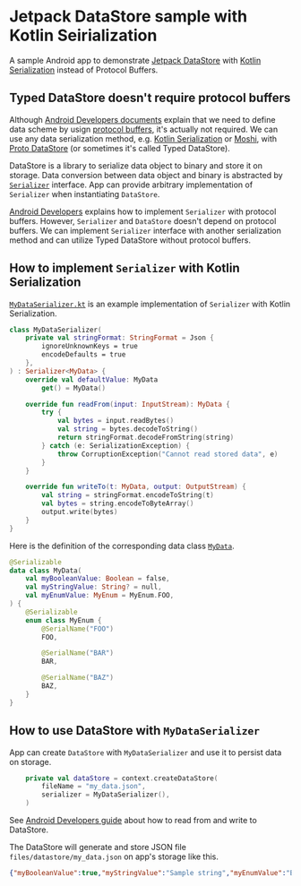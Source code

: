 # Jetpack DataStore sample with Kotlin Seirialization

A sample Android app to demonstrate [Jetpack DataStore](https://developer.android.com/topic/libraries/architecture/datastore) with [Kotlin Serialization](https://github.com/Kotlin/kotlinx.serialization) instead of Protocol Buffers.

## Typed DataStore doesn't require protocol buffers

Although [Android Developers documents](https://developer.android.com/topic/libraries/architecture/datastore) explain that we need to define data scheme by usign [protocol buffers](https://developers.google.com/protocol-buffers), it's actually not required. We can use any data serialization method, e.g. [Kotlin Serialization](https://github.com/Kotlin/kotlinx.serialization) or [Moshi](https://github.com/square/moshi), with [Proto DataStore](https://developer.android.com/topic/libraries/architecture/datastore#proto-datastore) (or sometimes it's called Typed DataStore).

DataStore is a library to serialize data object to binary and store it on storage. Data conversion between data object and binary is abstracted by [`Serializer`](https://developer.android.com/reference/kotlin/androidx/datastore/core/Serializer) interface. App can provide arbitrary implementation of `Serializer` when instantiating `DataStore`.

[Android Developers](https://developer.android.com/topic/libraries/architecture/datastore#proto-datastore) explains how to implement `Serializer` with protocol buffers. However, `Serializer` and `DataStore` doesn't depend on protocol buffers. We can implement `Serializer` interface with another serialization method and can utilize Typed DataStore without protocol buffers.

## How to implement `Serializer` with Kotlin Serialization

[`MyDataSerializer.kt`](app/src/main/java/dev/kafumi/datastoreserialization/MyDataSerializer.kt) is an example implementation of `Serializer` with Kotlin Serialization.

```kotlin
class MyDataSerializer(
    private val stringFormat: StringFormat = Json {
        ignoreUnknownKeys = true
        encodeDefaults = true
    },
) : Serializer<MyData> {
    override val defaultValue: MyData
        get() = MyData()

    override fun readFrom(input: InputStream): MyData {
        try {
            val bytes = input.readBytes()
            val string = bytes.decodeToString()
            return stringFormat.decodeFromString(string)
        } catch (e: SerializationException) {
            throw CorruptionException("Cannot read stored data", e)
        }
    }

    override fun writeTo(t: MyData, output: OutputStream) {
        val string = stringFormat.encodeToString(t)
        val bytes = string.encodeToByteArray()
        output.write(bytes)
    }
}
```

Here is the definition of the corresponding data class [`MyData`](https://github.com/kafumi/android-datastore-serialization-sample/blob/main/app/src/main/java/dev/kafumi/datastoreserialization/MyData.kt).

```kotlin
@Serializable
data class MyData(
    val myBooleanValue: Boolean = false,
    val myStringValue: String? = null,
    val myEnumValue: MyEnum = MyEnum.FOO,
) {
    @Serializable
    enum class MyEnum {
        @SerialName("FOO")
        FOO,

        @SerialName("BAR")
        BAR,

        @SerialName("BAZ")
        BAZ,
    }
}
```

## How to use DataStore with `MyDataSerializer`

App can create `DataStore` with `MyDataSerializer` and use it to persist data on storage.

```kotlin
    private val dataStore = context.createDataStore(
        fileName = "my_data.json",
        serializer = MyDataSerializer(),
    )
```

See [Android Developers guide](https://developer.android.com/topic/libraries/architecture/datastore#proto-create) about how to read from and write to DataStore.

The DataStore will generate and store JSON file `files/datastore/my_data.json` on app's storage like this.

```json
{"myBooleanValue":true,"myStringValue":"Sample string","myEnumValue":"BAR"}
```